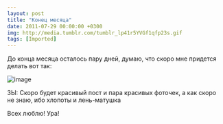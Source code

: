 ```yaml
---
layout: post
title: "Конец месяца"
date: 2011-07-29 00:00:00 +0300
img: http://media.tumblr.com/tumblr_lp41r5YVGf1qfp23s.gif
tags: [Imported]
---
```


До конца месяца осталось пару дней, думаю, что скоро мне придется делать вот так:

![image](http://media.tumblr.com/tumblr_lp41r5YVGf1qfp23s.gif)

ЗЫ: Скоро будет красивый пост и пара красивых фоточек, а как скоро не знаю, ибо хлопоты и лень-матушка

Всех люблю! Ура!
